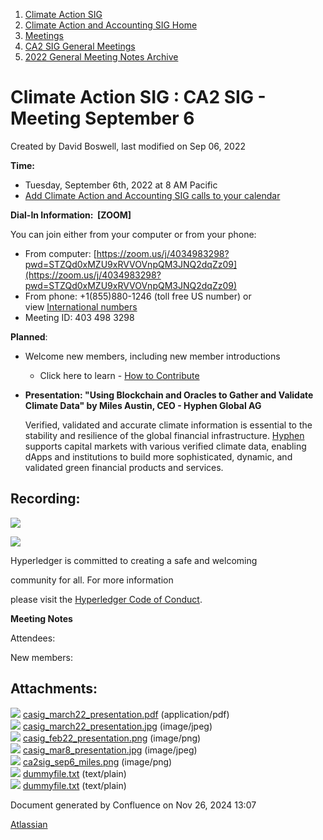 1. [Climate Action SIG](index.html)
2. [Climate Action and Accounting SIG Home](Climate-Action-and-Accounting-SIG-Home_19005445.html)
3. [Meetings](Meetings_19005583.html)
4. [CA2 SIG General Meetings](CA2-SIG-General-Meetings_19006785.html)
5. [2022 General Meeting Notes Archive](2022-General-Meeting-Notes-Archive_19008715.html)

# Climate Action SIG : CA2 SIG - Meeting September 6

Created by David Boswell, last modified on Sep 06, 2022

**Time:**

- Tuesday, September 6th, 2022 at 8 AM Pacific
- [Add Climate Action and Accounting SIG calls to your calendar](https://lists.hyperledger.org/g/climate-sig/ics/invite.ics?repeatid=24572)

**Dial-In Information:  \[ZOOM]**

You can join either from your computer or from your phone:

- From computer: [https://zoom.us/j/4034983298?pwd=STZQd0xMZU9xRVVOVnpQM3JNQ2dqZz09](https://zoom.us/j/4034983298?pwd=STZQd0xMZU9xRVVOVnpQM3JNQ2dqZz09)
- From phone: +1(855)880-1246 (toll free US number) or view [International numbers](https://zoom.us/u/bAaJoyznp)
- Meeting ID: 403 498 3298

**Planned**:

- Welcome new members, including new member introductions
  
  - Click here to learn - [How to Contribute](How-to-Contribute_19006806.html)
- **Presentation: "Using Blockchain and Oracles to Gather and Validate Climate Data" by Miles Austin, CEO - Hyphen Global AG**
  
  Verified, validated and accurate climate information is essential to the stability and resilience of the global financial infrastructure. [Hyphen](https://twitter.com/HYPHEN_AG) supports capital markets with various verified climate data, enabling dApps and institutions to build more sophisticated, dynamic, and validated green financial products and services.

## **Recording:**

![](https://wiki.hyperledger.org/download/attachments/29034696/Antitrustnotice.png?version=1&modificationDate=1581695654000&api=v2)

![](https://wiki.hyperledger.org/download/attachments/2392771/welcome.png?version=2&modificationDate=1572450107000&api=v2)

Hyperledger is committed to creating a safe and welcoming

community for all. For more information

please visit the [Hyperledger Code of Conduct](https://lf-hyperledger.atlassian.net/wiki/spaces/HYP/pages/19595281/Hyperledger+Code+of+Conduct).

**Meeting Notes**

Attendees: 

New members:

## Attachments:

![](images/icons/bullet_blue.gif) [casig\_march22\_presentation.pdf](attachments/19009566/19009568.pdf) (application/pdf)  
![](images/icons/bullet_blue.gif) [casig\_march22\_presentation.jpg](attachments/19009566/19009567.jpg) (image/jpeg)  
![](images/icons/bullet_blue.gif) [casig\_feb22\_presentation.png](attachments/19009566/19009571.png) (image/png)  
![](images/icons/bullet_blue.gif) [casig\_mar8\_presentation.jpg](attachments/19009566/19009570.jpg) (image/jpeg)  
![](images/icons/bullet_blue.gif) [ca2sig\_sep6\_miles.png](attachments/19009566/19009573.png) (image/png)  
![](images/icons/bullet_blue.gif) [dummyfile.txt](attachments/19009566/19009572.txt) (text/plain)  
![](images/icons/bullet_blue.gif) [dummyfile.txt](attachments/19009566/19009569.txt) (text/plain)

Document generated by Confluence on Nov 26, 2024 13:07

[Atlassian](http://www.atlassian.com/)
